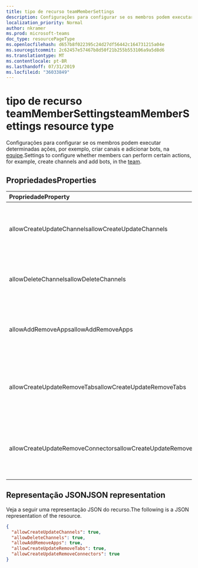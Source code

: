 ```yaml
---
title: tipo de recurso teamMemberSettings
description: Configurações para configurar se os membros podem executar determinadas ações, por exemplo, criar canais e adicionar bots na equipe.
localization_priority: Normal
author: nkramer
ms.prod: microsoft-teams
doc_type: resourcePageType
ms.openlocfilehash: d657b8f022395c24d27df56442c164731215a04e
ms.sourcegitcommit: 2c62457e57467b8d50f21b255b553106a9a5d8d6
ms.translationtype: MT
ms.contentlocale: pt-BR
ms.lasthandoff: 07/31/2019
ms.locfileid: "36033849"
---
```

# <a name="teammembersettings-resource-type"></a><span data-ttu-id="3615a-103">tipo de recurso teamMemberSettings</span><span class="sxs-lookup"><span data-stu-id="3615a-103">teamMemberSettings resource type</span></span>



<span data-ttu-id="3615a-104">Configurações para configurar se os membros podem executar determinadas ações, por exemplo, criar canais e adicionar bots, na [equipe](team.md).</span><span class="sxs-lookup"><span data-stu-id="3615a-104">Settings to configure whether members can perform certain actions, for example, create channels and add bots, in the [team](team.md).</span></span>

## <a name="properties"></a><span data-ttu-id="3615a-105">Propriedades</span><span class="sxs-lookup"><span data-stu-id="3615a-105">Properties</span></span>
| <span data-ttu-id="3615a-106">Propriedade</span><span class="sxs-lookup"><span data-stu-id="3615a-106">Property</span></span>     | <span data-ttu-id="3615a-107">Tipo</span><span class="sxs-lookup"><span data-stu-id="3615a-107">Type</span></span>   |<span data-ttu-id="3615a-108">Descrição</span><span class="sxs-lookup"><span data-stu-id="3615a-108">Description</span></span>|
|:---------------|:--------|:----------|
|<span data-ttu-id="3615a-109">allowCreateUpdateChannels</span><span class="sxs-lookup"><span data-stu-id="3615a-109">allowCreateUpdateChannels</span></span>|<span data-ttu-id="3615a-110">Booliano</span><span class="sxs-lookup"><span data-stu-id="3615a-110">Boolean</span></span>|<span data-ttu-id="3615a-111">Se definido como true, os membros podem adicionar e atualizar canais.</span><span class="sxs-lookup"><span data-stu-id="3615a-111">If set to true, members can add and update channels.</span></span>|
|<span data-ttu-id="3615a-112">allowDeleteChannels</span><span class="sxs-lookup"><span data-stu-id="3615a-112">allowDeleteChannels</span></span>|<span data-ttu-id="3615a-113">Booliano</span><span class="sxs-lookup"><span data-stu-id="3615a-113">Boolean</span></span>|<span data-ttu-id="3615a-114">Se definido como true, os membros podem excluir canais.</span><span class="sxs-lookup"><span data-stu-id="3615a-114">If set to true, members can delete channels.</span></span>|
|<span data-ttu-id="3615a-115">allowAddRemoveApps</span><span class="sxs-lookup"><span data-stu-id="3615a-115">allowAddRemoveApps</span></span>|<span data-ttu-id="3615a-116">Booliano</span><span class="sxs-lookup"><span data-stu-id="3615a-116">Boolean</span></span>|<span data-ttu-id="3615a-117">Se definido como true, os membros podem adicionar e remover aplicativos.</span><span class="sxs-lookup"><span data-stu-id="3615a-117">If set to true, members can add and remove apps.</span></span>|
|<span data-ttu-id="3615a-118">allowCreateUpdateRemoveTabs</span><span class="sxs-lookup"><span data-stu-id="3615a-118">allowCreateUpdateRemoveTabs</span></span>|<span data-ttu-id="3615a-119">Booliano</span><span class="sxs-lookup"><span data-stu-id="3615a-119">Boolean</span></span>|<span data-ttu-id="3615a-120">Se definido como true, os membros podem adicionar, atualizar e remover guias.</span><span class="sxs-lookup"><span data-stu-id="3615a-120">If set to true, members can add, update, and remove tabs.</span></span> |
|<span data-ttu-id="3615a-121">allowCreateUpdateRemoveConnectors</span><span class="sxs-lookup"><span data-stu-id="3615a-121">allowCreateUpdateRemoveConnectors</span></span>|<span data-ttu-id="3615a-122">Booliano</span><span class="sxs-lookup"><span data-stu-id="3615a-122">Boolean</span></span>|<span data-ttu-id="3615a-123">Se definido como true, os membros podem adicionar, atualizar e remover conectores.</span><span class="sxs-lookup"><span data-stu-id="3615a-123">If set to true, members can add, update, and remove connectors.</span></span>|

## <a name="json-representation"></a><span data-ttu-id="3615a-124">Representação JSON</span><span class="sxs-lookup"><span data-stu-id="3615a-124">JSON representation</span></span>

<span data-ttu-id="3615a-125">Veja a seguir uma representação JSON do recurso.</span><span class="sxs-lookup"><span data-stu-id="3615a-125">The following is a JSON representation of the resource.</span></span>

<!-- {
  "blockType": "resource",
  "@odata.type": "microsoft.graph.teamMemberSettings"
}-->

```json
{
  "allowCreateUpdateChannels": true,
  "allowDeleteChannels": true,
  "allowAddRemoveApps": true,
  "allowCreateUpdateRemoveTabs": true,
  "allowCreateUpdateRemoveConnectors": true
}
```

<!-- uuid: 8fcb5dbc-d5aa-4681-8e31-b001d5168d79
2015-10-25 14:57:30 UTC -->
<!-- {
  "type": "#page.annotation",
  "description": "team's memberSettings resource",
  "keywords": "",
  "section": "documentation",
  "tocPath": ""
}-->
